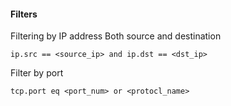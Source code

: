
#### Filters

Filtering by IP address
Both source and destination 
```
ip.src == <source_ip> and ip.dst == <dst_ip>
```

Filter by port
```
tcp.port eq <port_num> or <protocl_name>
```